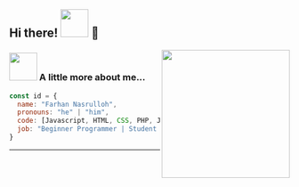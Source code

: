<h2> Hi there! <img src="https://media.giphy.com/media/mGcNjsfWAjY5AEZNw6/giphy.gif" width="50"> 👋</h2>
<img align='right' src="https://media.giphy.com/media/ieyl9zmCjO4b4t6qoY/giphy.gif" width="230">


### <img src="https://media.giphy.com/media/VgCDAzcKvsR6OM0uWg/giphy.gif" width="50"> A little more about me...  

```javascript
const id = {
  name: "Farhan Nasrulloh",
  pronouns: "he" | "him",
  code: [Javascript, HTML, CSS, PHP, Java, Dart],
  job: "Beginner Programmer | Student at SMK Assalaam Bandung",
}
```

---
